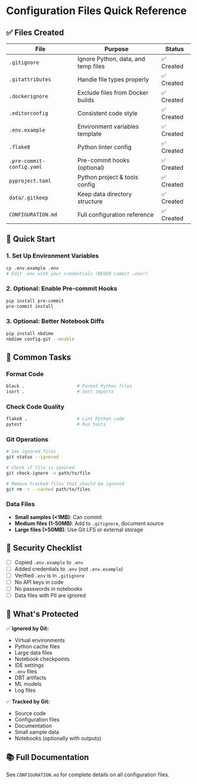 # Configuration Files Quick Reference

## ✅ Files Created

| File | Purpose | Status |
|------|---------|--------|
| `.gitignore` | Ignore Python, data, and temp files | ✅ Created |
| `.gitattributes` | Handle file types properly | ✅ Created |
| `.dockerignore` | Exclude files from Docker builds | ✅ Created |
| `.editorconfig` | Consistent code style | ✅ Created |
| `.env.example` | Environment variables template | ✅ Created |
| `.flake8` | Python linter config | ✅ Created |
| `.pre-commit-config.yaml` | Pre-commit hooks (optional) | ✅ Created |
| `pyproject.toml` | Python project & tools config | ✅ Created |
| `data/.gitkeep` | Keep data directory structure | ✅ Created |
| `CONFIGURATION.md` | Full configuration reference | ✅ Created |

## 🚀 Quick Start

### 1. Set Up Environment Variables

```bash
cp .env.example .env
# Edit .env with your credentials (NEVER commit .env!)
```

### 2. Optional: Enable Pre-commit Hooks

```bash
pip install pre-commit
pre-commit install
```

### 3. Optional: Better Notebook Diffs

```bash
pip install nbdime
nbdime config-git --enable
```

## 📝 Common Tasks

### Format Code

```bash
black .                    # Format Python files
isort .                    # Sort imports
```

### Check Code Quality

```bash
flake8 .                   # Lint Python code
pytest                     # Run tests
```

### Git Operations

```bash
# See ignored files
git status --ignored

# Check if file is ignored
git check-ignore -v path/to/file

# Remove tracked files that should be ignored
git rm -r --cached path/to/files
```

### Data Files

- **Small samples (<1MB)**: Can commit
- **Medium files (1-50MB)**: Add to `.gitignore`, document source
- **Large files (>50MB)**: Use Git LFS or external storage

## 🔐 Security Checklist

- [ ] Copied `.env.example` to `.env`
- [ ] Added credentials to `.env` (not `.env.example`)
- [ ] Verified `.env` is in `.gitignore`
- [ ] No API keys in code
- [ ] No passwords in notebooks
- [ ] Data files with PII are ignored

## 🎯 What's Protected

✅ **Ignored by Git:**

- Virtual environments
- Python cache files
- Large data files
- Notebook checkpoints
- IDE settings
- `.env` files
- DBT artifacts
- ML models
- Log files

✅ **Tracked by Git:**

- Source code
- Configuration files
- Documentation
- Small sample data
- Notebooks (optionally with outputs)

## 📚 Full Documentation

See `CONFIGURATION.md` for complete details on all configuration files.
